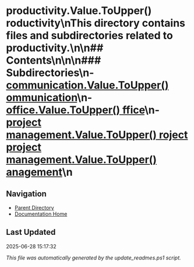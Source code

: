 ﻿# productivity.Value.ToUpper() roductivity\nThis directory contains files and subdirectories related to productivity.\n\n## Contents\n<!-- toc -->\n\n### Subdirectories\n- [communication.Value.ToUpper() ommunication](./communication/)\n- [office.Value.ToUpper() ffice](./office/)\n- [project management.Value.ToUpper() roject  project management.Value.ToUpper() anagement](./project_management/)\n
## Navigation

- [Parent Directory](../)
- [Documentation Home](../../)

## Last Updated

2025-06-28 15:17:32

*This file was automatically generated by the update_readmes.ps1 script.*